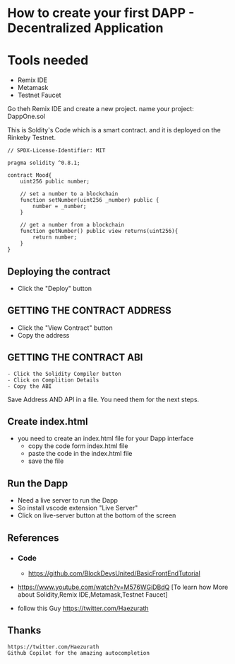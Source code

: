 # How to create your first DAPP - Decentralized Application

# Tools needed

- Remix IDE
- Metamask
- Testnet Faucet

Go theh Remix IDE and create a new project.
name your project: DappOne.sol

This is Soldity's Code which is a smart contract. and it is deployed on the Rinkeby Testnet.

```
// SPDX-License-Identifier: MIT

pragma solidity ^0.8.1;

contract Mood{
    uint256 public number;

    // set a number to a blockchain
    function setNumber(uint256 _number) public {
        number = _number;
    }

    // get a number from a blockchain
    function getNumber() public view returns(uint256){
        return number;
    }
}

```

## Deploying the contract

- Click the "Deploy" button

## GETTING THE CONTRACT ADDRESS

- Click the "View Contract" button
- Copy the address

## GETTING THE CONTRACT ABI

    - Click the Solidity Compiler button
    - Click on Complition Details
    - Copy the ABI

Save Address AND API in a file. You need them for the next steps.

## Create index.html

- you need to create an index.html file for your Dapp interface
  - copy the code form index.html file
  - paste the code in the index.html file
  - save the file

## Run the Dapp

- Need a live server to run the Dapp
- So install vscode extension "Live Server"
- Click on live-server button at the bottom of the screen

## References

- ### Code

  - https://github.com/BlockDevsUnited/BasicFrontEndTutorial

- https://www.youtube.com/watch?v=M576WGiDBdQ [To learn how More about Solidity,Remix IDE,Metamask,Testnet Faucet]

- follow this Guy
  https://twitter.com/Haezurath

## Thanks

    https://twitter.com/Haezurath
    Github Copilot for the amazing autocompletion
